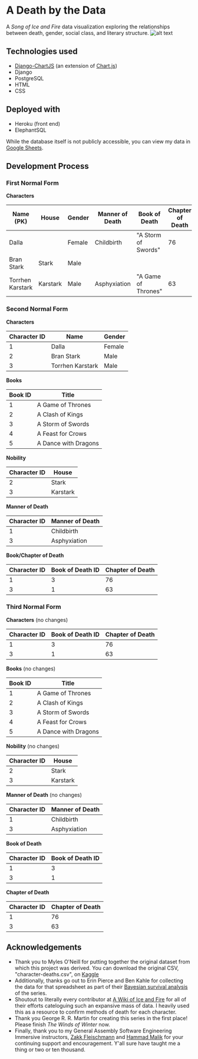 # A Death by the Data
A *Song of Ice and Fire* data visualization exploring the relationships between death, gender, social class, and literary structure.
![alt text](https://i.imgur.com/JRGKOvk.jpg "A Death by the Data")

## Technologies used
* [Django-ChartJS](https://github.com/peopledoc/django-chartjs) (an extension of [Chart.js](https://www.chartjs.org/))
* Django
* PostgreSQL
* HTML
* CSS

## Deployed with
* Heroku (front end)
* ElephantSQL

While the database itself is not publicly accessible, you can view my data in [Google Sheets](https://docs.google.com/spreadsheets/d/1apfpE1Rd8Ae7KLWHUk54y1p0e76DTkmdVYligH0kR-c/edit?usp=sharing).

## Development Process

### First Normal Form
**Characters**

| Name (PK)        | House    | Gender | Manner of Death | Book of Death       | Chapter of Death |
|------------------|----------|--------|-----------------|---------------------|------------------|
| Dalla            |          | Female | Childbirth      | "A Storm of Swords" | 76               |
| Bran Stark       | Stark    | Male   |                 |                     |                  |
| Torrhen Karstark | Karstark | Male   | Asphyxiation    | "A Game of Thrones" | 63               |


### Second Normal Form
**Characters**

| Character ID | Name             | Gender |
|--------------|------------------|--------|
| 1            | Dalla            | Female |
| 2            | Bran Stark       | Male   |
| 3            | Torrhen Karstark | Male   |

**Books**

| Book ID | Title                |
|---------|----------------------|
| 1       | A Game of Thrones    |
| 2       | A Clash of Kings     |
| 3       | A Storm of Swords    |
| 4       | A Feast for Crows    |
| 5       | A Dance with Dragons |

**Nobility**

| Character ID | House    |
|--------------|----------|
| 2            | Stark    |
| 3            | Karstark |

**Manner of Death**

| Character ID | Manner of Death |
|--------------|-----------------|
| 1            | Childbirth      |
| 3            | Asphyxiation    |

**Book/Chapter of Death**

| Character ID | Book of Death ID | Chapter of Death |
|--------------|------------------|------------------|
| 1            | 3                | 76               |
| 3            | 1                | 63               |

### Third Normal Form
**Characters** (no changes)

| Character ID | Book of Death ID | Chapter of Death |
|--------------|------------------|------------------|
| 1            | 3                | 76               |
| 3            | 1                | 63               |

**Books** (no changes)

| Book ID | Title                |
|---------|----------------------|
| 1       | A Game of Thrones    |
| 2       | A Clash of Kings     |
| 3       | A Storm of Swords    |
| 4       | A Feast for Crows    |
| 5       | A Dance with Dragons |

**Nobility** (no changes)

| Character ID | House    |
|--------------|----------|
| 2            | Stark    |
| 3            | Karstark |

**Manner of Death** (no changes)

| Character ID | Manner of Death |
|--------------|-----------------|
| 1            | Childbirth      |
| 3            | Asphyxiation    |

**Book of Death**

| Character ID | Book of Death ID |
|--------------|------------------|
| 1            | 3                |
| 3            | 1                |

**Chapter of Death**

| Character ID | Chapter of Death |
|--------------|------------------|
| 1            | 76               |
| 3            | 63               |


## Acknowledgements
* Thank you to Myles O'Neill for putting together the original dataset from which this project was derived. You can download the original CSV, "character-deaths.csv", on [Kaggle](https://www.kaggle.com/mylesoneill/game-of-thrones)
* Additionally, thanks go out to Erin Pierce and Ben Kahle for collecting the data for that spreadsheet as part of their [Bayesian survival analysis](http://allendowney.blogspot.com/2015/03/bayesian-survival-analysis-for-game-of.html) of the series.
* Shoutout to literally every contributor at [A Wiki of Ice and Fire](https://awoiaf.westeros.org/index.php/Main_Page) for all of their efforts cateloguing such an expansive mass of data. I heavily used this as a resource to confirm methods of death for each character.
* Thank you George R. R. Martin for creating this series in the first place! Please finish *The Winds of Winter* now.
* Finally, thank you to my General Assembly Software Engineering Immersive instructors, [Zakk Fleischmann](https://github.com/ZakkMan) and [Hammad Malik](https://github.com/tomatohammado) for your continuing support and encouragement. Y'all sure have taught me a thing or two or ten thousand.